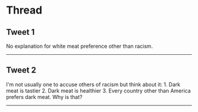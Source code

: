 # Thread

## Tweet 1

No explanation for white meat preference other than racism.

---

## Tweet 2

I'm not usually one to accuse others of racism but think about it: 1. Dark meat is tastier 2. Dark meat is healthier 3. Every country other than America prefers dark meat. Why is that?

---

